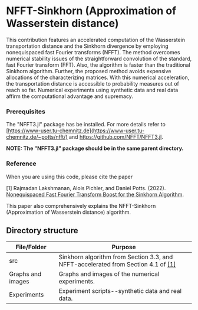 # NFFT-Sinkhorn (Approximation of Wasserstein distance)
This contribution features an accelerated computation of the Wasserstein transportation distance and the Sinkhorn divergence by employing nonequispaced fast Fourier transforms (NFFT). The method overcomes numerical stability issues of the straightforward convolution of the standard, fast Fourier transform (FFT). Also, the algorithm is faster than the traditional Sinkhorn algorithm.  Further, the proposed method avoids expensive allocations of the characterizing matrices. With this numerical acceleration, the transportation distance is accessible to probability measures out of reach so far. Numerical experiments using synthetic data and real data affirm the computational advantage and supremacy.

### Prerequisites

The "NFFT3.jl" package has be installed. For more details refer to  [https://www-user.tu-chemnitz.de](https://www-user.tu-chemnitz.de/~potts/nfft/) and https://github.com/NFFT/NFFT3.jl. 


**NOTE: The "NFFT3.jl" package should be in the same parent directory.**


### Reference

When you are using this code, please cite the paper

<a id="1">[1]</a> Rajmadan Lakshmanan, Alois Pichler, and  Daniel Potts. (2022). [Nonequispaced Fast Fourier Transform Boost for the Sinkhorn Algorithm](https://arxiv.org/abs/2201.07524). 

This paper also comprehensively explains the NFFT-Sinkhorn (Approximation of Wasserstein distance) algorithm.


## Directory structure

| File/Folder   | Purpose                                                                                   |
| ------------- |-------------------------------------------------------------------------------------------|   
| src           | Sinkhorn algorithm from Section 3.3, and NFFT-accelerated  from Section 4.1 of [[1]](#1) |
| Graphs and images        |  Graphs and images of the numerical experiments.               |
| Experiments | Experiment scripts--synthetic data and real data.       |

